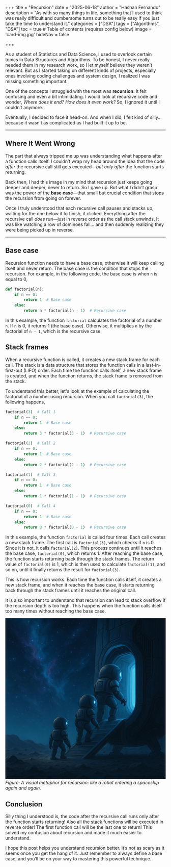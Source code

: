 +++
title = "Recursion"
date = "2025-06-18"
author = "Hashan Fernando"
description = "As with so many things in life, something that I used to think was really difficult and cumbersome turns out to be really easy if you just take the time to understand it."
categories = ["DSA"]
tags = ["Algorithms", "DSA"]
toc = true  # Table of contents (requires config below)
image = 'card-img.jpg'
hideNav = false

+++

As a student of Statistics and Data Science, I used to overlook certain topics in Data Structures and Algorithms. To be honest, I never really needed them in my research work, so I let myself believe they weren’t relevant. But as I started taking on different kinds of projects, especially ones involving coding challenges and system design, I realized I was missing something important.

One of the concepts I struggled with the most was **recursion**. It felt confusing and even a bit intimidating. I would look at recursive code and wonder, *Where does it end? How does it even work?* So, I ignored it until I couldn’t anymore.

Eventually, I decided to face it head-on. And when I did, I felt kind of silly… because it wasn’t as complicated as I had built it up to be.

---

## Where It Went Wrong

The part that always tripped me up was understanding what happens after a function calls itself. I couldn’t wrap my head around the idea that the code *after* the recursive call still gets executed—*but only after* the function starts returning.

Back then, I had this image in my mind that recursion just keeps going deeper and deeper, never to return. So I gave up. But what I didn’t grasp was the power of the **base case**—that small but crucial condition that stops the recursion from going on forever.

Once I truly understood that each recursive call pauses and stacks up, waiting for the one below it to finish, it clicked. Everything after the recursive call *does* run—just in reverse order as the call stack unwinds. It was like watching a row of dominoes fall… and then suddenly realizing they were being picked up in reverse.

---

## Base case

Recursion function needs to have a base case, otherwise it will keep calling itself and never return. The base case is the condition that stops the recursion. For example, in the following code, the base case is when `n` is equal to 0,

```python
def factorial(n):
    if n == 0:
        return 1  # Base case
    else:
        return n * factorial(n - 1)  # Recursive case
```
In this example, the function `factorial` calculates the factorial of a number `n`. If `n` is 0, it returns 1 (the base case). Otherwise, it multiplies `n` by the factorial of `n - 1`, which is the recursive case.

## Stack frames

When a recursive function is called, it creates a new stack frame for each call. The stack is a data structure that stores the function calls in a last-in-first-out (LIFO) order. Each time the function calls itself, a new stack frame is created, and when the function returns, the stack frame is removed from the stack.

To understand this better, let's look at the example of calculating the factorial of a number using recursion. When you call `factorial(3)`, the following happens,

```python
factorial(3)  # Call 1
    if n == 0:
        return 1  # Base case
    else:
        return 3 * factorial(3 - 1)  # Recursive case

```

```python
factorial(2)  # Call 2
    if n == 0:
        return 1  # Base case
    else:
        return 2 * factorial(2 - 1)  # Recursive case

```

```python
factorial(1)  # Call 3
    if n == 0:
        return 1  # Base case
    else:
        return 1 * factorial(1 - 1)  # Recursive case

```

```python
factorial(0)  # Call 4
    if n == 0:
        return 1  # Base case
    else:
        return 0 * factorial(0 - 1)  # Recursive case
```
In this example, the function `factorial` is called four times. Each call creates a new stack frame. The first call is `factorial(3)`, which checks if `n` is 0. Since it is not, it calls `factorial(2)`. This process continues until it reaches the base case, `factorial(0)`, which returns 1.
After reaching the base case, the function starts returning back through the stack frames. The return value of `factorial(0)` is 1, which is then used to calculate `factorial(1)`, and so on, until it finally returns the result for `factorial(3)`.

This is how recursion works. Each time the function calls itself, it creates a new stack frame, and when it reaches the base case, it starts returning back through the stack frames until it reaches the original call.

It is also important to understand that recursion can lead to stack overflow if the recursion depth is too high. This happens when the function calls itself too many times without reaching the base case.

![Recursion illustration](card-img.jpg)
*Figure: A visual metaphor for recursion: like a robot entering a spaceship again and again.*

## Conclusion

Silly thing I understood is, the code after the recursive call runs only after the function starts returning! Also all the stack functions will be executed in reverse order! The first function call will be the last one to return! This solved my confusion about recursion and made it much easier to understand.

I hope this post helps you understand recursion better. It’s not as scary as it seems once you get the hang of it. Just remember to always define a base case, and you’ll be on your way to mastering this powerful technique.
